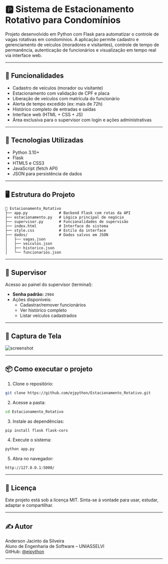 # 🅿️ Sistema de Estacionamento Rotativo para Condomínios

Projeto desenvolvido em Python com Flask para automatizar o controle de vagas rotativas em condomínios. A aplicação permite cadastro e gerenciamento de veículos (moradores e visitantes), controle de tempo de permanência, autenticação de funcionários e visualização em tempo real via interface web.

---

## 🚀 Funcionalidades

- Cadastro de veículos (morador ou visitante)
- Estacionamento com validação de CPF e placa
- Liberação de veículos com matrícula do funcionário
- Alerta de tempo excedido (ex: mais de 72h)
- Histórico completo de entradas e saídas
- Interface web (HTML + CSS + JS)
- Área exclusiva para o supervisor com login e ações administrativas

---

## 🧰 Tecnologias Utilizadas

- Python 3.10+
- Flask
- HTML5 e CSS3
- JavaScript (fetch API)
- JSON para persistência de dados

---

## 🖥️ Estrutura do Projeto

```
📁 Estacionamento_Rotativo
├── app.py              # Backend Flask com rotas da API
├── estacionamento.py   # Lógica principal de negócio
├── supervisor.py       # Funcionalidades de supervisão
├── index.html          # Interface do sistema
├── style.css           # Estilo da interface
├── dados/              # Dados salvos em JSON
│   ├── vagas.json
│   ├── veiculos.json
│   ├── historico.json
│   └── funcionarios.json
```

---

## 🔐 Supervisor

Acesso ao painel do supervisor (terminal):

- **Senha padrão:** `2904`
- Ações disponíveis:
  - Cadastrar/remover funcionários
  - Ver histórico completo
  - Listar veículos cadastrados

---

## 📸 Captura de Tela

![screenshot](imagens/tela-sistema.png)

---

## 📦 Como executar o projeto

1. Clone o repositório:
```bash
git clone https://github.com/ejpython/Estacionamento_Rotativo.git
```

2. Acesse a pasta:
```bash
cd Estacionamento_Rotativo
```

3. Instale as dependências:
```bash
pip install flask flask-cors
```

4. Execute o sistema:
```bash
python app.py
```

5. Abra no navegador:
```
http://127.0.0.1:5000/
```

---

## 📄 Licença

Este projeto está sob a licença MIT. Sinta-se à vontade para usar, estudar, adaptar e compartilhar.

---

## ✍️ Autor

Anderson Jacinto da Silveira  
Aluno de Engenharia de Software – UNIASSELVI  
GitHub: [@ejpython](https://github.com/ejpython)

---